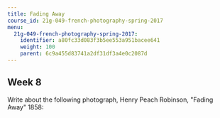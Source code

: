 ```yaml
---
title: Fading Away
course_id: 21g-049-french-photography-spring-2017
menu:
  21g-049-french-photography-spring-2017:
    identifier: a80fc33d083f3b5ee553a951bacee641
    weight: 100
    parent: 6c9a455d83741a2df31df3a4e0c2087d
---
```

Week 8
------

Write about the following photograph, Henry Peach Robinson, "Fading Away" 1858:
